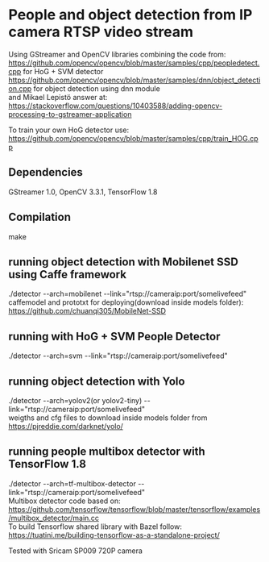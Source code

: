 # People and object detection from IP camera RTSP video stream 



Using GStreamer and OpenCV libraries combining the code from:   
https://github.com/opencv/opencv/blob/master/samples/cpp/peopledetect.cpp for HoG + SVM detector  
https://github.com/opencv/opencv/blob/master/samples/dnn/object_detection.cpp for object detection using dnn module    
and Mikael Lepistö answer at:  
https://stackoverflow.com/questions/10403588/adding-opencv-processing-to-gstreamer-application  


To train your own HoG detector use:  
https://github.com/opencv/opencv/blob/master/samples/cpp/train_HOG.cpp

##  Dependencies
GStreamer 1.0, OpenCV 3.3.1, TensorFlow 1.8

## Compilation  
make  
## running object detection with Mobilenet SSD using Caffe framework
./detector --arch=mobilenet --link="rtsp://cameraip:port/somelivefeed"    
caffemodel and prototxt for deploying(download inside models folder): https://github.com/chuanqi305/MobileNet-SSD

## running with HoG + SVM People Detector 
./detector --arch=svm --link="rtsp://cameraip:port/somelivefeed"

## running object detection with Yolo
./detector --arch=yolov2(or yolov2-tiny) --link="rtsp://cameraip:port/somelivefeed"  
weigths and cfg files to download inside models folder from https://pjreddie.com/darknet/yolo/  

## running people multibox detector with TensorFlow 1.8
./detector --arch=tf-multibox-detector --link="rtsp://cameraip:port/somelivefeed"  
Multibox detector code based on:  
https://github.com/tensorflow/tensorflow/blob/master/tensorflow/examples/multibox_detector/main.cc  
To build Tensorflow shared library with Bazel follow:  
https://tuatini.me/building-tensorflow-as-a-standalone-project/




Tested with Sricam SP009 720P camera   
